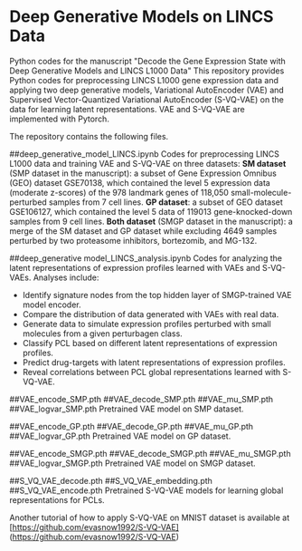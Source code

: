 # Deep Generative Models on LINCS Data
Python codes for the manuscript "Decode the Gene Expression State with Deep Generative Models and LINCS L1000 Data"
This repository provides Python codes for preprocessing LINCS L1000 gene expression data and applying two deep generative models, Variational AutoEncoder (VAE) and Supervised Vector-Quantized Variational AutoEncoder (S-VQ-VAE) on the data for learning latent representations.
VAE and S-VQ-VAE are implemented with Pytorch.

The repository contains the following files.

##deep_generative_model_LINCS.ipynb
Codes for preprocessing LINCS L1000 data and training VAE and S-VQ-VAE on three datasets:
**SM dataset** (SMP dataset in the manuscript): a subset of Gene Expression Omnibus (GEO) dataset GSE70138, which contained the level 5 expression data (moderate z-scores) of the 978 landmark genes of 118,050 small-molecule-perturbed samples from 7 cell lines.
**GP dataset**: a subset of GEO dataset GSE106127, which contained the level 5 data of 119013 gene-knocked-down samples from 9 cell lines.
**Both dataset** (SMGP dataset in the manuscript): a merge of the SM dataset and GP dataset while excluding 4649 samples perturbed by two proteasome inhibitors, bortezomib, and MG-132.

##deep_generative model_LINCS_analysis.ipynb
Codes for analyzing the latent representations of expression profiles learned with VAEs and S-VQ-VAEs. Analyses include:
* Identify signature nodes from the top hidden layer of SMGP-trained VAE model encoder.
* Compare the distribution of data generated with VAEs with real data.
* Generate data to simulate expression profiles perturbed with small molecules from a given perturbagen class.
* Classify PCL based on different latent representations of expression profiles.
* Predict drug-targets with latent representations of expression profiles.
* Reveal correlations between PCL global representations learned with S-VQ-VAE.

##VAE_encode_SMP.pth
##VAE_decode_SMP.pth
##VAE_mu_SMP.pth
##VAE_logvar_SMP.pth
Pretrained VAE model on SMP dataset.

##VAE_encode_GP.pth
##VAE_decode_GP.pth
##VAE_mu_GP.pth
##VAE_logvar_GP.pth
Pretrained VAE model on GP dataset.

##VAE_encode_SMGP.pth
##VAE_decode_SMGP.pth
##VAE_mu_SMGP.pth
##VAE_logvar_SMGP.pth
Pretrained VAE model on SMGP dataset.

##S_VQ_VAE_decode.pth
##S_VQ_VAE_embedding.pth
##S_VQ_VAE_encode.pth
Pretrained S-VQ-VAE models for learning global representations for PCLs.

Another tutorial of how to apply S-VQ-VAE on MNIST dataset is available at [https://github.com/evasnow1992/S-VQ-VAE] (https://github.com/evasnow1992/S-VQ-VAE)